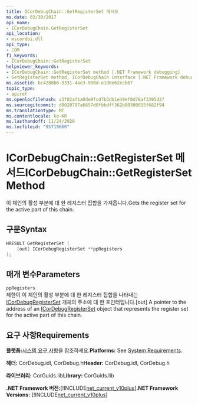 ```yaml
---
title: ICorDebugChain::GetRegisterSet 메서드
ms.date: 03/30/2017
api_name:
- ICorDebugChain.GetRegisterSet
api_location:
- mscordbi.dll
api_type:
- COM
f1_keywords:
- ICorDebugChain::GetRegisterSet
helpviewer_keywords:
- ICorDebugChain::GetRegisterSet method [.NET Framework debugging]
- GetRegisterSet method, ICorDebugChain interface [.NET Framework debugging]
ms.assetid: bc4288b6-3331-4ae3-990d-e1d6e62ecb67
topic_type:
- apiref
ms.openlocfilehash: a3f02af1a0de9fcd7b3db1e49ef0d78af3395d2f
ms.sourcegitcommit: d8020797a6657d0fbbdff362b80300815f682f94
ms.translationtype: MT
ms.contentlocale: ko-KR
ms.lasthandoff: 11/24/2020
ms.locfileid: "95719660"
---
```

# <a name="icordebugchaingetregisterset-method"></a><span data-ttu-id="aa06a-102">ICorDebugChain::GetRegisterSet 메서드</span><span class="sxs-lookup"><span data-stu-id="aa06a-102">ICorDebugChain::GetRegisterSet Method</span></span>

<span data-ttu-id="aa06a-103">이 체인의 활성 부분에 대 한 레지스터 집합을 가져옵니다.</span><span class="sxs-lookup"><span data-stu-id="aa06a-103">Gets the register set for the active part of this chain.</span></span>  
  
## <a name="syntax"></a><span data-ttu-id="aa06a-104">구문</span><span class="sxs-lookup"><span data-stu-id="aa06a-104">Syntax</span></span>  
  
```cpp  
HRESULT GetRegisterSet (  
    [out] ICorDebugRegisterSet **ppRegisters  
);  
```  
  
## <a name="parameters"></a><span data-ttu-id="aa06a-105">매개 변수</span><span class="sxs-lookup"><span data-stu-id="aa06a-105">Parameters</span></span>  

 `ppRegisters`  
 <span data-ttu-id="aa06a-106">제한이 이 체인의 활성 부분에 대 한 레지스터 집합을 나타내는 [ICorDebugRegisterSet](icordebugregisterset-interface.md) 개체의 주소에 대 한 포인터입니다.</span><span class="sxs-lookup"><span data-stu-id="aa06a-106">[out] A pointer to the address of an [ICorDebugRegisterSet](icordebugregisterset-interface.md) object that represents the register set for the active part of this chain.</span></span>  
  
## <a name="requirements"></a><span data-ttu-id="aa06a-107">요구 사항</span><span class="sxs-lookup"><span data-stu-id="aa06a-107">Requirements</span></span>  

 <span data-ttu-id="aa06a-108">**플랫폼:**[시스템 요구 사항](../../get-started/system-requirements.md)을 참조하세요.</span><span class="sxs-lookup"><span data-stu-id="aa06a-108">**Platforms:** See [System Requirements](../../get-started/system-requirements.md).</span></span>  
  
 <span data-ttu-id="aa06a-109">**헤더:** CorDebug.idl, CorDebug.h</span><span class="sxs-lookup"><span data-stu-id="aa06a-109">**Header:** CorDebug.idl, CorDebug.h</span></span>  
  
 <span data-ttu-id="aa06a-110">**라이브러리:** CorGuids.lib</span><span class="sxs-lookup"><span data-stu-id="aa06a-110">**Library:** CorGuids.lib</span></span>  
  
 <span data-ttu-id="aa06a-111">**.NET Framework 버전:**[!INCLUDE[net_current_v10plus](../../../../includes/net-current-v10plus-md.md)]</span><span class="sxs-lookup"><span data-stu-id="aa06a-111">**.NET Framework Versions:** [!INCLUDE[net_current_v10plus](../../../../includes/net-current-v10plus-md.md)]</span></span>
